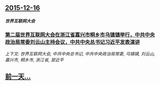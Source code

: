 ## [2015-12-16](/news/2015/12/16/index.md)

##### 世界互联网大会
### [第二届世界互联网大会在浙江省嘉兴市桐乡市乌镇镇举行，中共中央政治局常委刘云山主持会议，中共中央总书记习近平发表演讲 ](/news/2015/12/16/第二届世界互联网大会在浙江省嘉兴市桐乡市乌镇镇举行-中共中央政治局常委刘云山主持会议-中共中央总书记习近平发表演讲.md)
_上下文: 世界互联网大会, 中共中央总书记, 中共中央政治局常委, 乌镇镇, 刘云山, 嘉兴市, 桐乡市, 浙江省, 習近平_

## [前一天...](/news/2015/12/14/index.md)

